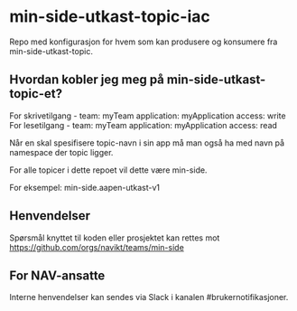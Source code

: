 # min-side-utkast-topic-iac

Repo med konfigurasjon for hvem som kan produsere og konsumere fra min-side-utkast-topic.

## Hvordan kobler jeg meg på min-side-utkast-topic-et?
For skrivetilgang
        - team: myTeam
          application: myApplication
          access: write 
For lesetilgang
        - team: myTeam
          application: myApplication
          access: read 
          
Når en skal spesifisere topic-navn i sin app må man også ha med navn på namespace der topic ligger.

For alle topicer i dette repoet vil dette være min-side.

For eksempel: min-side.aapen-utkast-v1

## Henvendelser
Spørsmål knyttet til koden eller prosjektet kan rettes mot https://github.com/orgs/navikt/teams/min-side

## For NAV-ansatte
Interne henvendelser kan sendes via Slack i kanalen #brukernotifikasjoner.
